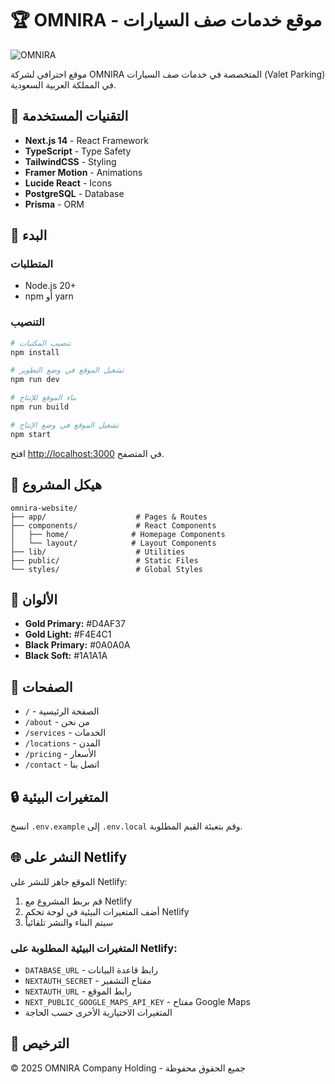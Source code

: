 # 🏆 OMNIRA - موقع خدمات صف السيارات

![OMNIRA](https://img.shields.io/badge/OMNIRA-Valet%20Parking-D4AF37?style=for-the-badge)

موقع احترافي لشركة OMNIRA المتخصصة في خدمات صف السيارات (Valet Parking) في المملكة العربية السعودية.

## 🎨 التقنيات المستخدمة

- **Next.js 14** - React Framework
- **TypeScript** - Type Safety
- **TailwindCSS** - Styling
- **Framer Motion** - Animations
- **Lucide React** - Icons
- **PostgreSQL** - Database
- **Prisma** - ORM

## 🚀 البدء

### المتطلبات

- Node.js 20+
- npm أو yarn

### التنصيب

```bash
# تنصيب المكتبات
npm install

# تشغيل الموقع في وضع التطوير
npm run dev

# بناء الموقع للإنتاج
npm run build

# تشغيل الموقع في وضع الإنتاج
npm start
```

افتح [http://localhost:3000](http://localhost:3000) في المتصفح.

## 📁 هيكل المشروع

```
omnira-website/
├── app/                    # Pages & Routes
├── components/             # React Components
│   ├── home/              # Homepage Components
│   └── layout/            # Layout Components
├── lib/                    # Utilities
├── public/                 # Static Files
└── styles/                 # Global Styles
```

## 🎨 الألوان

- **Gold Primary:** #D4AF37
- **Gold Light:** #F4E4C1
- **Black Primary:** #0A0A0A
- **Black Soft:** #1A1A1A

## 📝 الصفحات

- `/` - الصفحة الرئيسية
- `/about` - من نحن
- `/services` - الخدمات
- `/locations` - المدن
- `/pricing` - الأسعار
- `/contact` - اتصل بنا

## 🔒 المتغيرات البيئية

انسخ `.env.example` إلى `.env.local` وقم بتعبئة القيم المطلوبة.

## 🌐 النشر على Netlify

الموقع جاهز للنشر على Netlify:

1. قم بربط المشروع مع Netlify
2. أضف المتغيرات البيئية في لوحة تحكم Netlify
3. سيتم البناء والنشر تلقائياً

### المتغيرات البيئية المطلوبة على Netlify:

- `DATABASE_URL` - رابط قاعدة البيانات
- `NEXTAUTH_SECRET` - مفتاح التشفير
- `NEXTAUTH_URL` - رابط الموقع
- `NEXT_PUBLIC_GOOGLE_MAPS_API_KEY` - مفتاح Google Maps
- المتغيرات الاختيارية الأخرى حسب الحاجة

## 📄 الترخيص

© 2025 OMNIRA Company Holding - جميع الحقوق محفوظة
